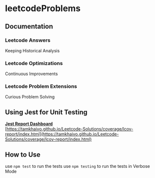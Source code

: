 # leetcodeProblems

## Documentation

### Leetcode Answers

Keeping Historical Analysis

### Leetcode Optimizations

Continuous Improvements

### Leetcode Problem Extensions

Curious Problem Solving

## Using Jest for Unit Testing

[**Jest Report Dashboard**](https://tamkhaivo.github.io/Leetcode-Solutions/)<br />
[https://tamkhaivo.github.io/Leetcode-Solutions/coverage/lcov-report/index.html](https://tamkhaivo.github.io/Leetcode-Solutions/coverage/lcov-report/index.html)

## How to Use

use `npm test` to run the tests
use `npm testing` to run the tests in Verbose Mode
